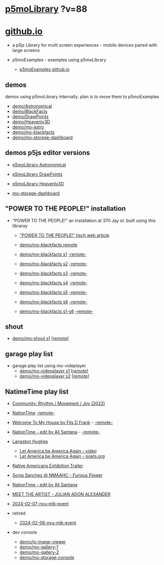 # [p5moLibrary](https://github.com/molab-itp/p5moLibrary) ?v=88

# [github.io](https://molab-itp.github.io/p5moLibrary/src?v=88)

- a p5js Library for multi screen experiences - mobile devices paired with large screens

- p5moExamples - examples using p5moLibrary

  - [ p5moExamples github.io ](https://molab-itp.github.io/p5moExamples)

## demos

demos using p5moLibrary internally. plan is to move them to p5moExamples

- [demo/Astronomical](demo/Astronomical?v=88)
- [demo/BlackFacts](demo/BlackFacts?v=88)
- [demo/DrawPoints](demo/DrawPoints?v=88)
- [demo/Heavenly3D](demo/Heavenly3D?v=88)
- [demo/mo-astro](demo/mo-astro?v=88)
- [demo/mo-blackfacts](demo/mo-blackfacts?v=88)
- [demo/mo-storage-dashboard](demo/mo-storage-dashboard?v=88)

## demos p5js editor versions

- [p5moLibrary Astronomical](https://editor.p5js.org/jht9629-nyu/sketches/iIIAb8KIDr)

- [p5moLibrary DrawPoints](https://editor.p5js.org/jht9629-nyu/sketches/TQyVoswjQ)

- [p5moLibrary Heavenly3D](https://editor.p5js.org/jht9629-nyu/sketches/6VM5IMP4m)

- [mo-storage-dashboard](https://editor.p5js.org/jht9629-nyu/sketches/Osz28nOS9)

## "POWER TO THE PEOPLE!" installation

- "POWER TO THE PEOPLE!" an installation at 370 Jay st. built using this libraray

  - ["POWER TO THE PEOPLE!" tisch web article](https://tisch.nyu.edu/itp/news/spring-2024/community-facing-interactive-installations-on-the-ground-floor-o)

  - [demo/mo-blackfacts remote](demo/mo-blackfacts?v=88)
  - [demo/mo-blackfacts s1](demo/mo-blackfacts?v=88&group=s1&qrcode=mo-blackfacts-qrcode-1.png) [-remote-](demo/mo-blackfacts?v=88&group=s1)
  - [demo/mo-blackfacts s2](demo/mo-blackfacts?v=88&group=s2&qrcode=mo-blackfacts-qrcode-2.png) [-remote-](demo/mo-blackfacts?v=88&group=s2)
  - [demo/mo-blackfacts s3](demo/mo-blackfacts?v=88&group=s3&qrcode=mo-blackfacts-qrcode-3.png) [-remote-](demo/mo-blackfacts?v=88&group=s3)
  - [demo/mo-blackfacts s4](demo/mo-blackfacts?v=88&group=s4&qrcode=mo-blackfacts-qrcode-4.png) [-remote-](demo/mo-blackfacts?v=88&group=s4)
  - [demo/mo-blackfacts s5](demo/mo-blackfacts?v=88&group=s5&qrcode=mo-blackfacts-qrcode-5.png) [-remote-](demo/mo-blackfacts?v=88&group=s5)
  - [demo/mo-blackfacts s6](demo/mo-blackfacts?v=88&group=s6&qrcode=mo-blackfacts-qrcode-6.png) [-remote-](demo/mo-blackfacts?v=88&group=s6)
  - [demo/mo-blackfacts s1-s6](demo/mo-blackfacts?v=88&group=s1,s2,s3,s4,s5,s6&qrcode=mo-blackfacts-qrcode-1-6.png) [-remote-](demo/mo-blackfacts?v=88&group=s1,s2,s3,s4,s5,s6)

## shout

- [demo/mo-shout s1](demo/mo-shout?v=88&group=s1&qrcode=mo-shout-qrcode-1.png) [[remote](qrcode/mo-shout.html?v=88&group=s1)]
<!-- https://molab-itp.github.io/p5moLibrary/src/qrcode/mo-shout.html?group=s1 -->

## garage play list

- garage play list using mo-videplayer
  - [demo/mo-videoplayer s1](demo/mo-videoplayer?v=88&group=s1&qrcode=mo-videoplayer-qrcode-1.png)
    [[remote](qrcode/mo-videoplayer.html?v=88&group=s1)]
  - [demo/mo-videoplayer s2](demo/mo-videoplayer?v=88&group=s2&qrcode=mo-videoplayer-qrcode-2.png)
    [[remote](qrcode/mo-videoplayer.html?v=88&group=s2)]

## NatimeTime play list

- [Community: Rhythm / Movement / Joy (2022)](demo/mo-videoplayer/index.html?playlist=8HfVf69nUX0)

- [NationTime](demo/mo-videoplayer/index.html?qrcode=NationTime.png) [-remote-](demo/mo-videoplayer/index.html)

- [Welcome To My House by Fils D Frank](demo/mo-videoplayer/?playlist=kinLtCLHYvo&title=Welcome%20To%20My%20House%20by%20Fils%20D%20Frank&qrcode=NationTime.png) - [-remote-](demo/mo-videoplayer/?playlist=kinLtCLHYvo&title=Welcome%20To%20My%20House%20by%20Fils%20D%20Frank)

- [NationTime - edit by Ali Santana](demo/mo-videoplayer/?playlist=-UtKxghWlvY&title=NationTime%20-%20ELUCID%20-%20BETAMAX&qrcode=NationTime.png) - [-remote-](demo/mo-videoplayer/?playlist=-UtKxghWlvY&title=NationTime%20-%20ELUCID%20-%20BETAMAX)

- [Langston Hughes ](demo/BlackFacts?playlist=XzI3huqpCi4)

  - [Let America be America Again - video](demo/mo-blackfacts?playlist=CFNM8GB_Yp0&title=%E2%98%85)
  - [Let America be America Again - poets.org](https://poets.org/poem/let-america-be-america-again)

- [Native Americans Exhibition Trailer](demo/BlackFacts?playlist=hpjNGTYvpxw)

- [Sonia Sanchez @ NMAAHC - Furious Flower](demo/mo-blackfacts?playlist=FNLp8e-cfgk&title=Sonia%20Sanchez)

- [NationTime - edit by Ali Santana](demo/mo-videoplayer?playlist=-UtKxghWlvY&title=NationTime%20-%20ELUCID%20-%20BETAMAX&qrcode=NationTime.png)

- [MEET THE ARTIST - JULIAN ADON ALEXANDER](demo/mo-blackfacts?playlist=wk0La_2igws&title=MEET%20THE%20ARTIST%20-%20JULIAN%20ADON%20ALEXANDE%20-%20What%20it%20is&qrcode=JULIAN.png)

- [2024-02-07-nyu-mlk-event](demo/mo-blackfacts?playlist=lG758MniLYg&qrcode=annoucement-01.png&title=2024-02-07-nyu-mlk-event)

- retired

  - [2024-02-06-nyu-mlk-event](demo/mo-blackfacts?playlist=zbRz5xTaLYI&qrcode=annoucement-01.png&title=2024-02-06-nyu-mlk-event)
  <!-- - [Weapons of White Destruction - TJ](demo/mo-blackfacts?playlist=ob8YQPGJiHY&title=Weapons%20of%20White%20Destruction%20-%20TJ&&qrcode=TJ.png) -->

- dev console

  - [demo/js-image-viewer](demo/js-image-viewer?v=88)
  - [demo/mo-gallery-1](demo/mo-gallery-1?v=88)
  - [demo/mo-gallery-2](demo/mo-gallery-2?v=88)
  - [demo/mo-storage-console](demo/mo-storage-console?v=88)

<!--

- retired
  - [demo/mo-astro-host-0](demo/mo-astro-host-0?v=88)
  - [demo/mo-astro-host-1](demo/mo-astro-host-1?v=88)
  - [demo/mo-astro-remote-0](demo/mo-astro-remote-0?v=88)
  - [demo/mo-astro-remote-1](demo/mo-astro-remote-1?v=88)

  - [demo/mo-blackfacts-host](demo/mo-blackfacts-host?v=88)
  - [demo/mo-blackfacts-remote](demo/mo-blackfacts-remote?v=88)

# https://www.youtube.com/watch?v=hpjNGTYvpxw
# The Land Carries Our Ancestors: Contemporary Art by Native Americans Exhibition Trailer

 -->
